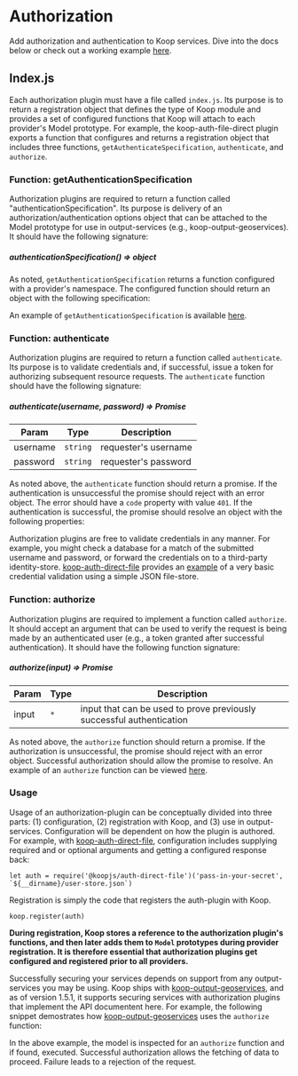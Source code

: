 # Authorization

Add authorization and authentication to Koop services. Dive into the docs below or check out a working example [here](https://github.com/koopjs/koop-auth-direct-file).

## Index.js
Each authorization plugin must have a file called `index.js`.  Its purpose is to return a registration object that defines the type of Koop module and provides a set of configured functions that Koop will attach to each provider's Model prototype.  For example, the koop-auth-file-direct plugin exports a function that configures and returns a registration object that includes three functions, `getAuthenticateSpecification`, `authenticate`, and `authorize`.
<script src="https://gist.github.com/rgwozdz/4098e0e18cc85299f4444a3e64a7c68b.js"></script>


### Function: getAuthenticationSpecification

Authorization plugins are required to return a function called "authenticationSpecification".  Its purpose is delivery of an authorization/authentication options object that can be attached to the Model prototype for use in output-services (e.g., koop-output-geoservices). It should have the following signature:

##### authenticationSpecification() ⇒ object

As noted, `getAuthenticationSpecification` returns a function configured with a provider's namespace. The configured function should return an object with the following specification: 

<script src="https://gist.github.com/rgwozdz/194106328acd4d32fbbdb2b88c1c866d.js"></script>

An example of `getAuthenticationSpecification` is available [here](https://github.com/koopjs/koop-auth-direct-file/blob/master/src/index.js#L44-L56).


### Function: authenticate

Authorization plugins are required to return a function called `authenticate`.  Its purpose is to validate credentials and, if successful, issue a token for authorizing subsequent resource requests.  The `authenticate` function should have the following signature:

##### authenticate(username, password) ⇒ Promise

| Param | Type | Description |
| --- | --- | --- |
| username | <code>string</code> | requester's username |
| password | <code>string</code> | requester's password |


As noted above, the `authenticate` function should return a promise. If the authentication is unsuccessful the promise should reject with an error object.  The error should have a `code` property with value `401`. If the authentication is successful, the promise should resolve an object with the following properties:

<script src="https://gist.github.com/rgwozdz/283d8604676acd972fb72aef9a228033.js"></script>  

Authorization plugins are free to validate credentials in any manner.  For example, you might check a database for a match of the submitted username and password, or forward the credentials on to a third-party identity-store. [koop-auth-direct-file](https://github.com/koopjs/koop-auth-direct-file) provides an [example](https://github.com/koopjs/koop-auth-direct-file/blob/master/src/index.js#L59-L88) of a very basic credential validation using a simple JSON file-store. 

### Function: authorize

Authorization plugins are required to implement a function called `authorize`.  It should accept an argument that can be used to verify the request is being made by an authenticated user (e.g., a token granted after successful authentication).  It should have the following function signature:

##### authorize(input) ⇒ Promise

| Param | Type | Description |
| --- | --- | --- |
| input | <code>*</code> |input that can be used to prove previously successful authentication |

As noted above, the `authorize` function should return a promise. If the authorization is unsuccessful, the promise should reject with an error object.  Successful authorization should allow the promise to resolve. An example of an `authorize` function can be viewed [here](https://github.com/koopjs/koop-auth-direct-file/blob/master/src/index.js#L90-L108).

### Usage

Usage of an authorization-plugin can be conceptually divided into three parts: (1) configuration, (2) registration with Koop, and (3) use in output-services.  Configuration will be dependent on how the plugin is authored.  For example, with [koop-auth-direct-file](https://github.com/koopjs/koop-auth-direct-file), configuration includes supplying required and or optional arguments and getting a configured response back:

    let auth = require('@koopjs/auth-direct-file')('pass-in-your-secret', `${__dirname}/user-store.json`)

Registration is simply the code that registers the auth-plugin with Koop.  

    koop.register(auth)

**During registration, Koop stores a reference to the authorization plugin's functions, and then later adds them to `Model` prototypes during provider registration.  It is therefore essential that authorization plugins get configured and registered prior to all providers.**

Successfully securing your services depends on support from any output-services you may be using. Koop ships with [koop-output-geoservices](https://github.com/koopjs/koop-output-geoservices), and as of version 1.5.1, it supports securing services with authorization plugins that implement the API documentent here.  For example, the following snippet demostrates how [koop-output-geoservices](https://github.com/koopjs/koop-output-geoservices) uses the `authorize` function:

<script src="https://gist.github.com/rgwozdz/0926c83f83f81f31f738d6aa9692abc8.js"></script>

In the above example, the model is inspected for an `authorize` function and if found, executed.  Successful authorization allows the fetching of data to proceed.  Failure leads to a rejection of the request.